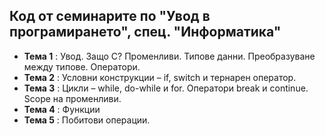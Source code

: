 ## Код от семинарите по "Увод в програмирането", спец. "Информатика" ##

- **Тема 1** : Увод. Защо C? Променливи. Типове данни. Преобразуване между типове. Оператори.  
- **Тема 2** : Условни конструкции – if, switch и тернарен оператор.  
- **Тема 3** : Цикли – while, do-while и for. Оператори break и continue. Scope на променливи.  
- **Тема 4** : Функции
- **Тема 5** : Побитови операции.
